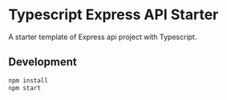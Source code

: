 # Typescript Express API Starter
A starter template of Express api project with Typescript.

## Development
```bash
npm install
npm start
```